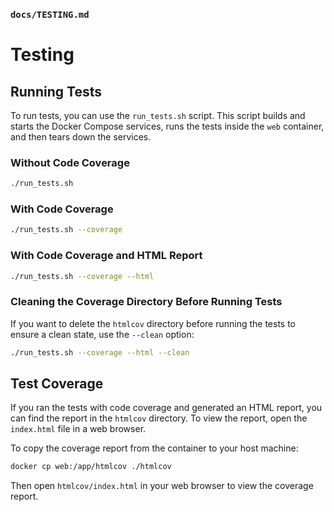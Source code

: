 ### `docs/TESTING.md`

# Testing

## Running Tests

To run tests, you can use the `run_tests.sh` script. This script builds and starts the Docker Compose services, runs the tests inside the `web` container, and then tears down the services.

### Without Code Coverage

```bash
./run_tests.sh
```

### With Code Coverage

```bash
./run_tests.sh --coverage
```

### With Code Coverage and HTML Report

```bash
./run_tests.sh --coverage --html
```

### Cleaning the Coverage Directory Before Running Tests

If you want to delete the `htmlcov` directory before running the tests to ensure a clean state, use the `--clean` option:

```bash
./run_tests.sh --coverage --html --clean
```

## Test Coverage

If you ran the tests with code coverage and generated an HTML report, you can find the report in the `htmlcov` directory. To view the report, open the `index.html` file in a web browser.

To copy the coverage report from the container to your host machine:

```bash
docker cp web:/app/htmlcov ./htmlcov
```

Then open `htmlcov/index.html` in your web browser to view the coverage report.
